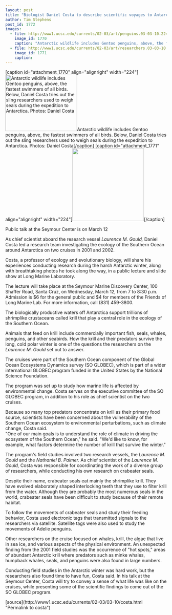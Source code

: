 ```yaml
---
layout: post
title: "Biologist Daniel Costa to describe scientific voyages to Antarctica"
author: Tim Stephens
post_id: 1772
images:
  - file: http://www1.ucsc.edu/currents/02-03/art/penguins.03-03-10.224.jpg
    image_id: 1770
    caption: "Antarctic wildlife includes Gentoo penguins, above, the fastest swimmers of all birds. Below, Daniel Costa tries out the sling researchers used to weigh seals during the expedition to Antarctica. Photos: Daniel Costa"
  - file: http://www1.ucsc.edu/currents/02-03/art/researchers.03-03-10.224.jpg
    image_id: 1771
    caption: 
---
```


[caption id="attachment_1770" align="alignright" width="224"]<a href="http://localhost/mysite/wp-content/uploads/2003/03/penguins.03-03-10.224.jpg"><img class="size-full wp-image-1770" src="http://localhost/mysite/wp-content/uploads/2003/03/penguins.03-03-10.224.jpg" alt="Antarctic wildlife includes Gentoo penguins, above, the fastest swimmers of all birds. Below, Daniel Costa tries out the sling researchers used to weigh seals during the expedition to Antarctica. Photos: Daniel Costa" width="224" height="176" /></a>Antarctic wildlife includes Gentoo penguins, above, the fastest swimmers of all birds. Below, Daniel Costa tries out the sling researchers used to weigh seals during the expedition to Antarctica. Photos: Daniel Costa[/caption]
[caption id="attachment_1771" align="alignright" width="224"]<a href="http://localhost/mysite/wp-content/uploads/2003/03/researchers.03-03-10.224.jpg"><img class="size-full wp-image-1771" src="http://localhost/mysite/wp-content/uploads/2003/03/researchers.03-03-10.224.jpg" alt="" width="224" height="227" /></a>[/caption]
<p class="sectionheadblack">
  Public talk at the Seymour Center is on March 12
</p>
<p>
  As chief scientist aboard the research vessel <i>Laurence M. Gould,</i> Daniel Costa led a research team investigating the ecology of the Southern Ocean around Antarctica on two cruises in 2001 and 2002.
</p>
<p>
  Costa, a professor of ecology and evolutionary biology, will share his experiences conducting research during the harsh Antarctic winter, along with breathtaking photos he took along the way, in a public lecture and slide show at Long Marine Laboratory.<br>
</p>
<p>
  The lecture will take place at the Seymour Marine Discovery Center, 100 Shaffer Road, Santa Cruz, on Wednesday, March 12, from 7 to 8:30 p.m. Admission is $6 for the general public and $4 for members of the Friends of Long Marine Lab. For more information, call (831) 459-3800.<br>
</p>
<p>
  The biologically productive waters off Antarctica support trillions of shrimplike crustaceans called krill that play a central role in the ecology of the Southern Ocean.
</p>
<p>
  Animals that feed on krill include commercially important fish, seals, whales, penguins, and other seabirds. How the krill and their predators survive the long, cold polar winter is one of the questions the researchers on the <i>Laurence M. Gould</i> set out to answer.<br>
</p>
<p>
  The cruises were part of the Southern Ocean component of the Global Ocean Ecosystems Dynamics survey (SO GLOBEC), which is part of a wider international GLOBEC program funded in the United States by the National Science Foundation.
</p>
<p>
  The program was set up to study how marine life is affected by environmental change. Costa serves on the executive committee of the SO GLOBEC program, in addition to his role as chief scientist on the two cruises.<br>
</p>
<p>
  Because so many top predators concentrate on krill as their primary food source, scientists have been concerned about the vulnerability of the Southern Ocean ecosystem to environmental perturbations, such as climate change, Costa said.<br>
  "One of our main goals is to understand the role of climate in driving the ecosystem of the Southern Ocean," he said. "We'd like to know, for example, what factors determine the number of krill that survive the winter."<br>
</p>
<p>
  The program's field studies involved two research vessels, the <i>Laurence M. Gould</i> and the <i>Nathaniel B. Palmer.</i> As chief scientist of the <i>Laurence M. Gould,</i> Costa was responsible for coordinating the work of a diverse group of researchers, while conducting his own research on crabeater seals.<br>
</p>
<p>
  Despite their name, crabeater seals eat mainly the shrimplike krill. They have evolved elaborately shaped interlocking teeth that they use to filter krill from the water. Although they are probably the most numerous seals in the world, crabeater seals have been difficult to study because of their remote habitat.<br>
</p>
<p>
  To follow the movements of crabeater seals and study their feeding behavior, Costa used electronic tags that transmitted signals to the researchers via satellite. Satellite tags were also used to study the movements of Adelie penguins.<br>
</p>
<p>
  Other researchers on the cruise focused on whales, krill, the algae that live in sea ice, and various aspects of the physical environment. An unexpected finding from the 2001 field studies was the occurrence of "hot spots," areas of abundant Antarctic krill where predators such as minke whales, humpback whales, seals, and penguins were also found in large numbers.<br>
</p>
<p>
  Conducting field studies in the Antarctic winter was hard work, but the researchers also found time to have fun, Costa said. In his talk at the Seymour Center, Costa will try to convey a sense of what life was like on the cruises, while presenting some of the scientific findings to come out of the SO GLOBEC program.<br>
</p>
[source](http://www1.ucsc.edu/currents/02-03/03-10/costa.html "Permalink to costa")
